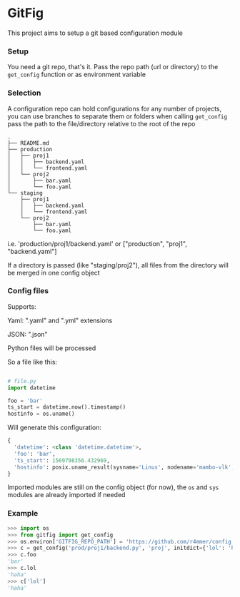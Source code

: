 # GitFig

This project aims to setup a git based configuration module

### Setup

You need a git repo, that's it.
Pass the repo path (url or directory) to the `get_config` function or as environment variable

### Selection

A configuration repo can hold configurations for any number of projects, you can use branches to separate them or folders
when calling `get_config` pass the path to the file/directory relative to the root of the repo

```
.
├── README.md
├── production
│   ├── proj1
│   │   ├── backend.yaml
│   │   └── frontend.yaml
│   └── proj2
│       ├── bar.yaml
│       └── foo.yaml
└── staging
    ├── proj1
    │   ├── backend.yaml
    │   └── frontend.yaml
    └── proj2
        ├── bar.yaml
        └── foo.yaml
```

i.e. 'production/proj1/backend.yaml' or ["production", "proj1", "backend.yaml"]

If a directory is passed (like "staging/proj2"), all files from the directory will be merged in one config object

### Config files

Supports:

Yaml: ".yaml" and ".yml" extensions

JSON: ".json"

Python files will be processed

So a file like this:
```python

# file.py
import datetime

foo = 'bar'
ts_start = datetime.now().timestamp()
hostinfo = os.uname()
```

Will generate this configuration:
```python
{
  'datetime': <class 'datetime.datetime'>,
  'foo': 'bar',
  'ts_start': 1569798356.432969,
  'hostinfo': posix.uname_result(sysname='Linux', nodename='mambo-vlk', release='4.15.0-64-generic', version='#73-Ubuntu SMP Thu Sep 12 13:16:13 UTC 2019', machine='x86_64')
}
```

Imported modules are still on the config object (for now), the `os` and `sys` modules are already imported if needed


### Example

```python
>>> import os
>>> from gitfig import get_config
>>> os.environ['GITFIG_REPO_PATH'] = 'https://github.com/r4mmer/config.git'
>>> c = get_config('prod/proj1/backend.py', 'proj', initdict={'lol': 'haha'})
>>> c.foo
'bar'
>>> c.lol
'haha'
>>> c['lol']
'haha'
```
